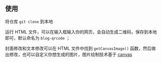 ## 使用

将仓库 `git clone` 到本地

运行 HTML 文件，可以在输入框输入你的网页，会自动生成二维码，保存到本地即可，默认命名为 `blog-qrcode` ；

封面修改和文本修改可以在 HTML 文件中找到 `getCanvasImage()` 函数，然后做出修改，也可以自定义你想生成的图片，图片绘制技术基于 [canvas](https://developer.mozilla.org/zh-CN/docs/Web/API/Canvas_API)
